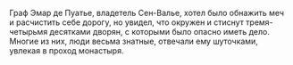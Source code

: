 <!--2017-01-02 10:14:26-->
Граф Эмар де Пуатье, владетель Сен-Валье, хотел было обнажить меч и расчистить себе дорогу, но увидел, что окружен и стиснут тремя-четырьмя десятками дворян, с которыми было опасно иметь дело. Многие из них, люди весьма знатные, отвечали ему шуточками, увлекая в проход монастыря.